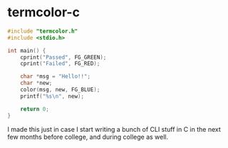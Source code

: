 # termcolor-c

```c
#include "termcolor.h"
#include <stdio.h>

int main() {
    cprint("Passed", FG_GREEN);
    cprint("Failed", FG_RED);

    char *msg = "Hello!!";
    char *new;
    color(msg, new, FG_BLUE);
    printf("%s\n", new);

    return 0;
}
```

I made this just in case I start writing a bunch of CLI stuff in C in the next few months before college, and during college as well.
